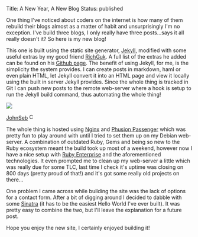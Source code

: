 Title: A New Year, A New Blog
Status: published

One thing I've noticed about coders on the internet is how many of them rebuild their blogs almost as a matter of habit and unsurprisingly I'm no exception. I've build three blogs, I only really have three posts...says it all really doesn't it? So here is my new blog!

This one is built using the static site generator, [Jekyll](http://github.com/mojombo/jekyll), modified with some useful extras by my good friend [RichGuk](http://26smiles.com). A full list of the extras he added can be found on his [Github page](http://github.com/richguk/jekyll). The benefit of using Jekyll, for me, is the simplicity the system provides. I can create posts in markdown, haml or even plain HTML, let Jekyll convert it into an HTML page and view it locally using the built in server Jekyll provides. Since the whole thing is tracked in Git I can push new posts to the remote web-server where a hook is setup to run the Jekyll build command, thus automating the whole thing!

<div class="right photo">
    <img src="http://farm1.static.flickr.com/2/3425464_068a1e6124_m_d.jpg">
    <p class="photo">
        <a href="http://www.flickr.com/photos/johnseb/3425464/">JohnSeb</a>
        <img class="cc" src="/images/cc.png" width="16" height="16" title="Creative Commons Icon" alt="CC">
    </p>
</div>

The whole thing is hosted using [Nginx](http://nginx.org/) and [Phusion Passenger](http://www.modrails.com/) which was pretty fun to play around with until I tried to set them up on my Debian web-server. A combination of outdated Ruby, Gems and being so new to the Ruby ecosystem meant the build took up most of a weekend, however now I have a nice setup with [Ruby Enterprise](http://www.rubyenterpriseedition.com/) and the aforementioned technologies. It even prompted me to clean up my web-server a little which was really due for some TLC, last time I check it's uptime was closing on 800 days (pretty proud of that!) and it's got some really old projects on there...

One problem I came across while building the site was the lack of options for a contact form. After a bit of digging around I decided to dabble with some [Sinatra](http://www.sinatrarb.com/) (it has to be the easiest Hello World I've ever built). It was pretty easy to combine the two, but I'll leave the explanation for a future post.

Hope you enjoy the new site, I certainly enjoyed building it!
